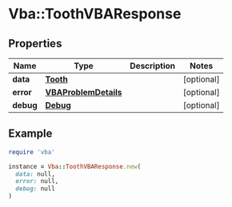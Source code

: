 # Vba::ToothVBAResponse

## Properties

| Name | Type | Description | Notes |
| ---- | ---- | ----------- | ----- |
| **data** | [**Tooth**](Tooth.md) |  | [optional] |
| **error** | [**VBAProblemDetails**](VBAProblemDetails.md) |  | [optional] |
| **debug** | [**Debug**](Debug.md) |  | [optional] |

## Example

```ruby
require 'vba'

instance = Vba::ToothVBAResponse.new(
  data: null,
  error: null,
  debug: null
)
```

